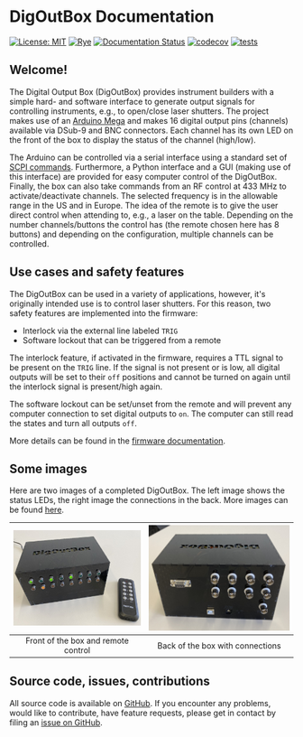 # DigOutBox Documentation

[![License: MIT](https://img.shields.io/badge/License-MIT-blue.svg)](https://opensource.org/licenses/MIT)
[![Rye](https://img.shields.io/endpoint?url=https://raw.githubusercontent.com/mitsuhiko/rye/main/artwork/badge.json)](https://rye-up.com)
[![Documentation Status](https://readthedocs.org/projects/digoutbox/badge/?version=latest)](https://digoutbox.readthedocs.io/en/latest/?badge=latest)
[![codecov](https://codecov.io/gh/galactic-forensics/DigOutBox/graph/badge.svg?token=R4VQOKG1IR)](https://codecov.io/gh/galactic-forensics/DigOutBox)
[![tests](https://github.com/galactic-forensics/DigOutBox/actions/workflows/package_testing.yml/badge.svg)](https://github.com/galactic-forensics/DigOutBox/actions/workflows/package_testing.yml)

## Welcome!
The Digital Output Box (DigOutBox) provides instrument builders with a simple hard- and software interface
to generate output signals for controlling instruments,
e.g., to open/close laser shutters.
The project makes use of an
[Arduino Mega](https://store.arduino.cc/products/arduino-mega-2560-rev3)
and makes 16 digital output pins (channels) available via
DSub-9 and BNC connectors.
Each channel has its own LED on the front of the box
to display the status of the channel (high/low).

The Arduino can be controlled via a serial interface using a standard set of
[SCPI commands](https://en.wikipedia.org/wiki/Standard_Commands_for_Programmable_Instruments).
Furthermore,
a Python interface
and a GUI (making use of this interface)
are provided for easy computer control of the DigOutBox.
Finally,
the box can also take commands from an RF control at 433 MHz
to activate/deactivate channels.
The selected frequency
is in the allowable range in the US and in Europe.
The idea of the remote is to give the user direct control
when attending to, e.g., a laser on the table.
Depending on the number channels/buttons the control has
(the remote chosen here has 8 buttons)
and depending on the configuration,
multiple channels can be controlled.

## Use cases and safety features

The DigOutBox can be used in a variety of applications,
however,
it's originally intended use is to control laser shutters.
For this reason,
two safety features are implemented into the firmware:

- Interlock via the external line labeled `TRIG`
- Software lockout that can be triggered from a remote

The interlock feature,
if activated in the firmware,
requires a TTL signal to be present on the `TRIG` line.
If the signal is not present or is low,
all digital outputs will be set to their `off` positions
and cannot be turned on again
until the interlock signal is present/high again.

The software lockout can be set/unset from the remote
and will prevent any computer connection
to set digital outputs to `on`.
The computer can still read the states and turn all outputs `off`.

More details can be found in the
[firmware documentation](firmware.md).

## Some images

Here are two images of a completed DigOutBox.
The left image shows the status LEDs,
the right image the connections in the back.
More images can be found [here](images.md).

| [<img src="img/boxes/gfl002_setup_small.jpeg" width="600">](img/boxes/gfl002_setup.jpeg) | [<img src="img/boxes/gfl002_back_top.jpeg" width="600">](img/boxes/gfl002_back_top.jpeg) |
|:----------------------------------------------------------------------------------------:|:----------------------------------------------------------------------------------------:|
|                           Front of the box and remote control                            |                             Back of the box with connections                             |



## Source code, issues, contributions

All source code is available on
[GitHub](https://github.com/galactic-forensics/DigOutBox).
If you encounter any problems,
would like to contribute,
have feature requests,
please get in contact by filing an
[issue on GitHub](https://github.com/galactic-forensics/DigOutBox/issues).
